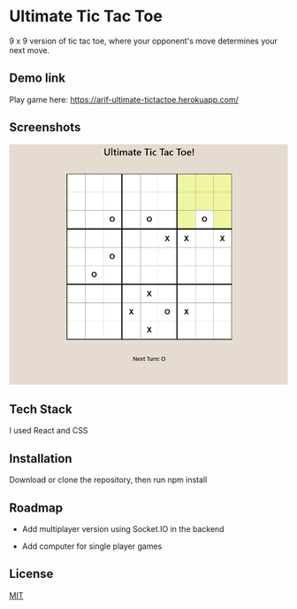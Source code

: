 
# Ultimate Tic Tac Toe

9 x 9 version of tic tac toe, where your opponent's move determines your next move. 

## Demo link

Play game here: https://arif-ultimate-tictactoe.herokuapp.com/


## Screenshots

![](utt-screenshot.png)


## Tech Stack

I used React and CSS



## Installation

Download or clone the repository, then run npm install
## Roadmap

- Add multiplayer version using Socket.IO in the backend
 
- Add computer for single player games

## License

[MIT](https://choosealicense.com/licenses/mit/)

